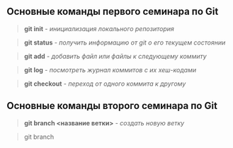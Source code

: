 ## Основные команды первого семинара по Git

>**git init** - *инициализация локального репозитория*

> **git status** - *получить информацию от git о его текущем состоянии*

> **git add** - *добавить файл или файлы к следующему коммиту*

> **git log** - *посмотреть журнал коммитов с их хеш-кодами*

> **git checkout** - *переход от одного коммита к другому*

## Основные команды второго семинара по Git


> **git branch <название ветки>** - *создать новую ветку*

> git branch 